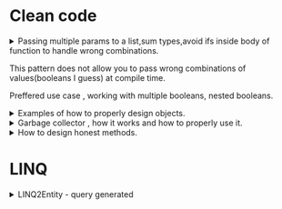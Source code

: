 
# Clean code #
<details>
           <summary>Passing multiple params to a list,sum types,avoid ifs inside body of function to handle wrong combinations.
                      <p>This pattern does not allow you to pass wrong combinations of values(booleans I guess) at compile time.</p>
                      <p>Preffered use case , working with multiple booleans, nested booleans.</p>
           </summary>
           <a href="https://www.dotnetcurry.com/patterns-practices/1520/function-parameters-csharp-anti-pattern">Function parameters in C# and the flattened sum type anti-pattern</a>
</details>

<details>
           <summary>
                    Examples of how to properly design objects.
           </summary>
           <a href="https://www.dotnetcurry.com/patterns-practices/1475/data-objects-csharp-examples">Designing Data Objects in C#: More examples
</a>
</details>
<details>
           <summary>
                    Garbage collector , how it works and how to properly use it.
           </summary>
           <a href="https://www.dotnetcurry.com/csharp/1471/garbage-collection-csharp-dotnet-core">Garbage Collection in C# (.NET Framework and .NET Core)

</a>
</details>
<details>
           <summary>
                    How to design honest methods.
           </summary>
           <a href="https://www.dotnetcurry.com/patterns-practices/1449/pure-impure-methods-csharp">Writing Honest Methods in C#


</a>
</details>

# LINQ #


<details>
           <summary>
                      LINQ2Entity - query generated 
           </summary>
           <a href="https://www.dotnetcurry.com/csharp/1481/linq-query-execution-performance">How does a C# LINQ Query execute and How does this affect Performance?
</a>
</details>


